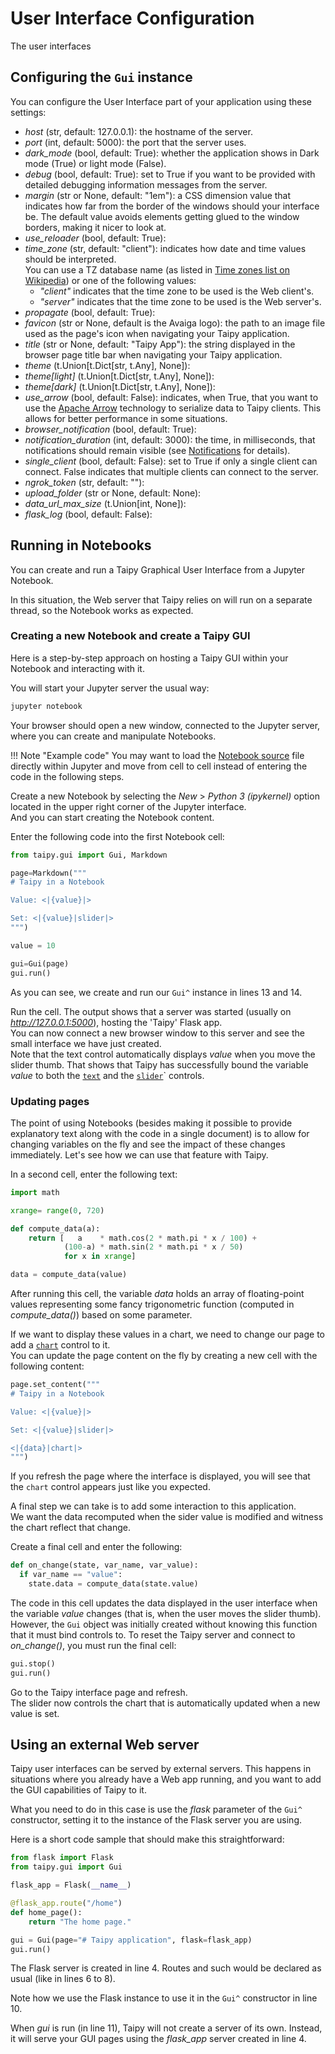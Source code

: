 # User Interface Configuration

The user interfaces 

## Configuring the `Gui` instance

You can configure the User Interface part of your application using
these settings:

   - _host_ (str, default: 127.0.0.1): the hostname of the server.
   - _port_ (int, default: 5000): the port that the server uses.
   - _dark_mode_ (bool, default: True): whether the application shows in Dark mode (True)
     or light mode (False).
   - _debug_ (bool, default: True): set to True if you want to be provided with detailed
     debugging information messages from the server.
   - _margin_ (str or None, default: "1em"): a CSS dimension value that indicates how far
     from the border of the windows should your interface be. The default value avoids
     elements getting glued to the window borders, making it nicer to look at.
   - _use_reloader_ (bool, default: True):
   - _time_zone_ (str, default: "client"): indicates how date and time values should be
     interpreted.<br/>
     You can use a TZ database name (as listed in [Time zones list on Wikipedia](https://en.wikipedia.org/wiki/List_of_tz_database_time_zones))
     or one of the following values:
      - _"client"_ indicates that the time zone to be used is the Web client's.
      - _"server"_ indicates that the time zone to be used is the Web server's.
   - _propagate_ (bool, default: True):
   - _favicon_ (str or None, default is the Avaiga logo): the path to an image file used
     as the page's icon when navigating your Taipy application.
   - _title_ (str or None, default: "Taipy App"): the string displayed in the browser page
     title bar when navigating your Taipy application.
   - _theme_ (t.Union[t.Dict[str, t.Any], None]):
   - _theme[light]_ (t.Union[t.Dict[str, t.Any], None]):
   - _theme[dark]_ (t.Union[t.Dict[str, t.Any], None]):
   - _use_arrow_ (bool, default: False): indicates, when True, that you want to use the
      [Apache Arrow](https://arrow.apache.org/) technology to serialize data to Taipy
      clients. This allows for better performance in some situations.
   - _browser_notification_ (bool, default: True):
   - _notification_duration_ (int, default: 3000): the time, in milliseconds, that notifications
     should remain visible (see [Notifications](notifications.md) for details).
   - _single_client_ (bool, default: False): set to True if only a single client can connect.
     False indicates that multiple clients can connect to the server.
   - _ngrok_token_ (str, default: ""):
   - _upload_folder_ (str or None, default: None):
   - _data_url_max_size_ (t.Union[int, None]):
   - _flask_log_ (bool, default: False):

## Running in Notebooks

You can create and run a Taipy Graphical User Interface from a Jupyter Notebook.

In this situation, the Web server that Taipy relies on will run on a separate thread,
so the Notebook works as expected.

### Creating a new Notebook and create a Taipy GUI

Here is a step-by-step approach on hosting a Taipy GUI within your Notebook
and interacting with it.

You will start your Jupyter server the usual way:
```py
jupyter notebook
```
Your browser should open a new window, connected to the Jupyter server, where you can create
and manipulate Notebooks.

!!! Note "Example code"
    You may want to load the [Notebook source](gui_example.ipynb) file directly within
    Jupyter and move from cell to cell instead of entering the code in the following
    steps.

Create a new Notebook by selecting the _New_ > _Python 3 (ipykernel)_ option located
in the upper right corner of the Jupyter interface.<br/>
And you can start creating the Notebook content.

Enter the following code into the first Notebook cell:

```py linenums="1"
from taipy.gui import Gui, Markdown

page=Markdown("""
# Taipy in a Notebook

Value: <|{value}|>

Set: <|{value}|slider|>
""")

value = 10

gui=Gui(page)
gui.run()
```

As you can see, we create and run our `Gui^` instance in lines 13 and 14.

Run the cell. The output shows that a server was started (usually on
_http://127.0.0.1:5000_), hosting the 'Taipy' Flask app.<br/>
You can now connect a new browser window to this server and see the small
interface we have just created.<br/>
Note that the text control automatically displays _value_ when you move the slider
thumb. That shows that Taipy has successfully bound the variable _value_ to both
the [`text`](viselements/text.md) and the [`slider`](viselements/slider.md)`
controls.

### Updating pages

The point of using Notebooks (besides making it possible to provide explanatory
text along with the code in a single document) is to allow for changing variables
on the fly and see the impact of these changes immediately. Let's see how we can
use that feature with Taipy.

In a second cell, enter the following text:

```py
import math

xrange= range(0, 720)

def compute_data(a):
    return [   a    * math.cos(2 * math.pi * x / 100) +
            (100-a) * math.sin(2 * math.pi * x / 50)
            for x in xrange]

data = compute_data(value)
```

After running this cell, the variable _data_ holds an array of floating-point values
representing some fancy trigonometric function (computed in _compute_data()_) based
on some parameter.

If we want to display these values in a chart, we need to change our page to
add a [`chart`](viselements/chart.md) control to it.<br/>
You can update the page content on the fly by creating a new cell with the following
content:

```py
page.set_content("""
# Taipy in a Notebook

Value: <|{value}|>

Set: <|{value}|slider|>

<|{data}|chart|>
""")
```

If you refresh the page where the interface is displayed, you will see that
the `chart` control appears just like you expected.

A final step we can take is to add some interaction to this application.<br/>
We want the data recomputed when the sider value is modified and
witness the chart reflect that change.

Create a final cell and enter the following:

```py
def on_change(state, var_name, var_value):
  if var_name == "value":
    state.data = compute_data(state.value)
```

The code in this cell updates the data displayed in the user
interface when the variable _value_ changes (that is, when the user
moves the slider thumb).<br/>
However, the `Gui` object was initially created without knowing
this function that it must bind controls to. To reset the Taipy server
and connect to _on_change()_, you must run the final cell:

```py
gui.stop()
gui.run()
```

Go to the Taipy interface page and refresh.<br/>
The slider now controls the chart that is automatically updated when a new
value is set.

## Using an external Web server

Taipy user interfaces can be served by external servers. This happens in situations
where you already have a Web app running, and you want to add the GUI capabilities
of Taipy to it.

What you need to do in this case is use the _flask_ parameter of the `Gui^` constructor,
setting it to the instance of the Flask server you are using.

Here is a short code sample that should make this straightforward:

```py linenums="1"
from flask import Flask
from taipy.gui import Gui

flask_app = Flask(__name__)

@flask_app.route("/home")
def home_page():
    return "The home page."

gui = Gui(page="# Taipy application", flask=flask_app)
gui.run()
```

The Flask server is created in line 4. Routes and such would be declared
as usual (like in lines 6 to 8).

Note how we use the Flask instance to use it in the `Gui^` constructor in
line 10.

When _gui_ is run (in line 11), Taipy will not create a server of its own.
Instead, it will serve your GUI pages using the _flask_app_ server created
in line 4.

